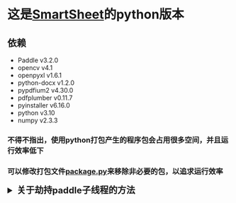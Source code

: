 # 这是[SmartSheet](https://github.com/lscatfish/SmartSheet)的python版本

## 依赖

- Paddle v3.2.0 &nbsp;&nbsp;&nbsp;
- opencv v4.1 &nbsp;&nbsp;&nbsp;
- openpyxl v1.6.1 &nbsp;&nbsp;&nbsp;
- python-docx v1.2.0
- pypdfium2 v4.30.0
- pdfplumber v0.11.7
- pyinstaller v6.16.0
- python v3.10
- numpy v2.3.3

### 不得不指出，使用python打包产生的程序包会占用很多空间，并且运行效率低下

### 可以修改打包文件[package.py](./package.py)来移除非必要的包，以追求运行效率

<details>
<summary style="font-size: 20px; font-weight: bold;">关于劫持paddle子线程的方法</summary>

这是因为在打包生成的程序运行时，加载模型ppocr的时候会出现闪窗
这里我已经修复了，直接执行打包命令 `python ./package.py --file ./SmartSheetPY.py`即可。

以下是我的解决代码：  
在程序的头部插入如下代码，接管ppocr的子模块

`````python
import subprocess
import sys
import os

if sys.platform == 'win32' and getattr(sys, 'frozen', False):  # 只在打包后生效
    _old_popen = subprocess.Popen


    def _no_console_popen(*args, **kwargs):
        # 强制隐藏控制台窗口
        si = subprocess.STARTUPINFO()
        si.dwFlags = subprocess.STARTF_USESHOWWINDOW
        si.wShowWindow = subprocess.SW_HIDE
        kwargs['startupinfo'] = si
        kwargs.setdefault('creationflags', 0)
        kwargs['creationflags'] |= subprocess.CREATE_NO_WINDOW
        return _old_popen(*args, **kwargs)


    subprocess.Popen = _no_console_popen
`````

此方法最简单，但是在使用`pyinstaller`打包的时候会出错。  
这是`PyInstaller 5.13+`与`Python 3.11+`的已知兼容 bug：
`asyncio\windows_utils.py`里用`ctypes.WINFUNCTYPE`动态创建函数时，`PyInstaller`的importer把`code`对象误当成`str`，导致
`TypeError: function() argument 'code' must be code, not str`。

不兼容的bug如下在打包之后运行`.exe`会输出一下错误：

```textmate
[22:58:29] Exception in thread Thread-1 (__worker):
[22:58:29] Traceback (most recent call last):
[22:58:29]   File "threading.py", line 1043, in _bootstrap_inner
[22:58:29]   File "threading.py", line 994, in run
[22:58:29]   File "wxGUI\myframe.py", line 58, in __worker
[22:58:29]   File "<frozen importlib._bootstrap>", line 1360, in _find_and_load
[22:58:29]   File "<frozen importlib._bootstrap>", line 1331, in _find_and_load_unlocked
[22:58:29]   File "<frozen importlib._bootstrap>", line 935, in _load_unlocked
[22:58:29]   File "pyimod02_importers.py", line 457, in exec_module
[22:58:29]   File "wxGUI\hijack_paddlex.py", line 19, in <module>
[22:58:29]   File "<frozen importlib._bootstrap>", line 1360, in _find_and_load
[22:58:29]   File "<frozen importlib._bootstrap>", line 1331, in _find_and_load_unlocked
[22:58:29]   File "<frozen importlib._bootstrap>", line 935, in _load_unlocked
[22:58:29]   File "pyimod02_importers.py", line 457, in exec_module
[22:58:29]   File "paddlex\__init__.py", line 41, in <module>
[22:58:29]   File "paddlex\__init__.py", line 26, in _initialize
[22:58:29]   File "<frozen importlib._bootstrap>", line 1360, in _find_and_load
[22:58:29]   File "<frozen importlib._bootstrap>", line 1331, in _find_and_load_unlocked
[22:58:29]   File "<frozen importlib._bootstrap>", line 935, in _load_unlocked
[22:58:29]   File "pyimod02_importers.py", line 457, in exec_module
[22:58:29]   File "paddlex\repo_manager\__init__.py", line 16, in <module>
[22:58:29]   File "<frozen importlib._bootstrap>", line 1360, in _find_and_load
[22:58:29]   File "<frozen importlib._bootstrap>", line 1331, in _find_and_load_unlocked
[22:58:29]   File "<frozen importlib._bootstrap>", line 935, in _load_unlocked
[22:58:29]   File "pyimod02_importers.py", line 457, in exec_module
[22:58:29]   File "paddlex\repo_manager\core.py", line 20, in <module>
[22:58:29]   File "<frozen importlib._bootstrap>", line 1360, in _find_and_load
[22:58:29]   File "<frozen importlib._bootstrap>", line 1331, in _find_and_load_unlocked
[22:58:29]   File "<frozen importlib._bootstrap>", line 935, in _load_unlocked
[22:58:29]   File "pyimod02_importers.py", line 457, in exec_module
[22:58:29]   File "paddlex\repo_manager\repo.py", line 25, in <module>
[22:58:29]   File "<frozen importlib._bootstrap>", line 1360, in _find_and_load
[22:58:29]   File "<frozen importlib._bootstrap>", line 1331, in _find_and_load_unlocked
[22:58:29]   File "<frozen importlib._bootstrap>", line 935, in _load_unlocked
[22:58:29]   File "pyimod02_importers.py", line 457, in exec_module
[22:58:29]   File "paddlex\utils\file_interface.py", line 22, in <module>
[22:58:29]   File "<frozen importlib._bootstrap>", line 1360, in _find_and_load
[22:58:29]   File "<frozen importlib._bootstrap>", line 1331, in _find_and_load_unlocked
[22:58:29]   File "<frozen importlib._bootstrap>", line 935, in _load_unlocked
[22:58:29]   File "pyimod02_importers.py", line 457, in exec_module
[22:58:29]   File "filelock\__init__.py", line 20, in <module>
[22:58:29]   File "<frozen importlib._bootstrap>", line 1360, in _find_and_load
[22:58:29]   File "<frozen importlib._bootstrap>", line 1331, in _find_and_load_unlocked
[22:58:29]   File "<frozen importlib._bootstrap>", line 935, in _load_unlocked
[22:58:29]   File "pyimod02_importers.py", line 457, in exec_module
[22:58:29]   File "filelock\asyncio.py", line 5, in <module>
[22:58:29]   File "<frozen importlib._bootstrap>", line 1360, in _find_and_load
[22:58:29]   File "<frozen importlib._bootstrap>", line 1331, in _find_and_load_unlocked
[22:58:29]   File "<frozen importlib._bootstrap>", line 935, in _load_unlocked
[22:58:29]   File "pyimod02_importers.py", line 457, in exec_module
[22:58:29]   File "asyncio\__init__.py", line 43, in <module>
[22:58:29]   File "<frozen importlib._bootstrap>", line 1360, in _find_and_load
[22:58:29]   File "<frozen importlib._bootstrap>", line 1331, in _find_and_load_unlocked
[22:58:29]   File "<frozen importlib._bootstrap>", line 935, in _load_unlocked
[22:58:29]   File "pyimod02_importers.py", line 457, in exec_module
[22:58:29]   File "asyncio\windows_events.py", line 26, in <module>
[22:58:29]   File "<frozen importlib._bootstrap>", line 1360, in _find_and_load
[22:58:29]   File "<frozen importlib._bootstrap>", line 1331, in _find_and_load_unlocked
[22:58:29]   File "<frozen importlib._bootstrap>", line 935, in _load_unlocked
[22:58:29]   File "pyimod02_importers.py", line 457, in exec_module
[22:58:29]   File "asyncio\windows_utils.py", line 125, in <module>
[22:58:29] TypeError: function() argument 'code' must be code, not str
```

### 修复这个bug：

`TypeError: function() argument 'code' must be code, not str`本质是`asyncio.windows_utils`在`冻结（frozen）`环境下动态生成
`ctypes`回调，
而`PyInstaller`的`importer`把`code`对象误当`str`。
官方已合并补丁，只需 **把有问题的模块打成“隐藏导入 + 二进制收集”** 即可绕过。

#### 我的修复方案：

首先运行`python -m compileall -b "%PYTHONHOME%\Lib\asyncio\windows_utils.py"`会在同级目录得到`windows_utils.pyc`

在你的`.spec`文件里的`datas`中加入`(sys.base_prefix + "\\Lib\\asyncio\\windows_utils.pyc", 'runtime/asyncio'),`
```pycon
# -*- mode: python ; coding: utf-8 -*-
a = Analysis(
    ...
    datas=[
        (sys.base_prefix + "\\Lib\\asyncio\\windows_utils.pyc", 'runtime/asyncio'),
    ],
    ...
)
```
在`SmartSheetPY.py`的头部加上以下代码，只在`pyinstall`的时候运行：
```python
# main.py  最顶部（任何 import asyncio 之前）
import sys, os, importlib.util

# 仅 PyInstaller 打包后才执行外置加载
if getattr(sys, 'frozen', False) and sys.platform == 'win32':
    pyc_path = os.path.join(sys._MEIPASS, 'runtime', 'asyncio', 'windows_utils.pyc')
    spec = importlib.util.spec_from_file_location("asyncio.windows_utils", pyc_path)
    mod = importlib.util.module_from_spec(spec)
    spec.loader.exec_module(mod)
    sys.modules['asyncio.windows_utils'] = mod   # 阻断 PyInstaller 再解析
```
最后执行`pyinstall -w SmartSheetPY.spec`

当然，我已经完成了打包文件：
[SmartSheetPY.py](./SmartSheetPY.py)头部添加
```python
import sys, os, importlib.util
# 仅 PyInstaller 打包后才执行外置加载
if getattr(sys, 'frozen', False) and sys.platform == 'win32':
    pyc_path = os.path.join(sys._MEIPASS, 'runtime', 'asyncio', 'windows_utils.pyc')
    spec = importlib.util.spec_from_file_location("asyncio.windows_utils", pyc_path)
    mod = importlib.util.module_from_spec(spec)
    spec.loader.exec_module(mod)
    sys.modules['asyncio.windows_utils'] = mod   # 阻断 PyInstaller 再解析

import subprocess
import sys
import os

if sys.platform == 'win32' and getattr(sys, 'frozen', False):  # 只在打包后生效
    _old_popen = subprocess.Popen

    def _no_console_popen(*args, **kwargs):
        # 强制隐藏控制台窗口
        si = subprocess.STARTUPINFO()
        si.dwFlags = subprocess.STARTF_USESHOWWINDOW
        si.wShowWindow = subprocess.SW_HIDE
        kwargs['startupinfo'] = si
        kwargs.setdefault('creationflags', 0)
        kwargs['creationflags'] |= subprocess.CREATE_NO_WINDOW
        return _old_popen(*args, **kwargs)

    subprocess.Popen = _no_console_popen
```

[package.py](./package.py) 对ppocr相关文件打包之前添加编译`windows_utils.py`的文件。cmd中加入`"--add-data", sys.base_prefix + "\\Lib\\asyncio\\windows_utils.pyc;runtime/asyncio",`
```python
import sys,subprocess
def compile_windows_utils():
    """编译windows_utils.py文件为.pyc"""
    print('编译windows_utils.py文件...')
    try:
        target_file = sys.base_prefix + "\\Lib\\asyncio\\windows_utils.py"
        _cmd = [
            'python',  # 当前 Python 解释器路径（确保与打包环境一致）
            "-m",
            "compileall",
            "-b",  # 保留源文件，仅生成 .pyc 文件
            target_file
        ]
        # 4. 执行命令并捕获输出
        print(f"执行命令：{' '.join(_cmd)}")
        result = subprocess.run(
            _cmd,
            check = True,  # 若命令执行失败（返回非0状态码），抛出 CalledProcessError
            stdout = subprocess.PIPE,  # 捕获标准输出
            stderr = subprocess.PIPE,  # 捕获标准错误
            text = True  # 输出为字符串格式（而非 bytes）
        )
        # 5. 打印执行结果
        print("编译成功！输出信息：")
        print(result.stdout)
        return True
    except subprocess.CalledProcessError as e:
        print(f"命令执行失败！错误码：{e.returncode}")
        print(f"错误输出：{e.stderr}")
    except Exception as e:
        print(f"发生异常：{str(e)}")
    return False
```
</details> 
